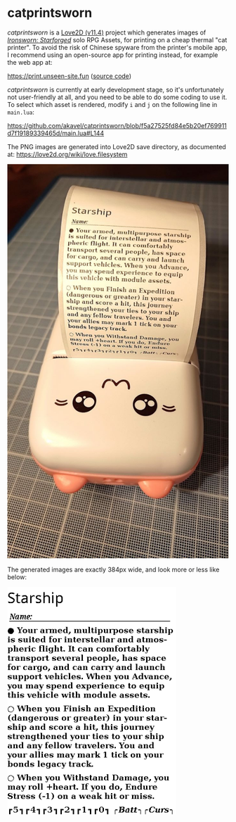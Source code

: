 # catprintsworn

_catprintsworn_ is a
[Love2D (v11.4)](https://love2d.org)
project which generates
images of
_[Ironsworn: Starforged](https://shawn-tomkin.itch.io/ironsworn-starforged)_
solo RPG Assets,
for printing on
a cheap thermal "cat printer".
To avoid the risk of Chinese spyware from the printer's mobile app,
I recommend using an open-source app for printing instead,
for example the web app at:

https://print.unseen-site.fun ([source code](https://github.com/NaitLee/kitty-printer))

_catprintsworn_ is currently at early development stage,
so it's unfortunately not user-friendly at all,
and you need to be able to do some coding to use it.
To select which asset is rendered, modify `i` and `j` on the following line in `main.lua`:

https://github.com/akavel/catprintsworn/blob/f5a27525fd84e5b20ef769911d7f19189339465d/main.lua#L144

The PNG images are generated into Love2D save directory,
as documented at: https://love2d.org/wiki/love.filesystem

![](dat-readme/cat-printer.jpg)

The generated images are exactly 384px wide,
and look more or less like below:

![](dat-readme/asset-1-1.png)
